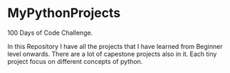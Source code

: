 # MyPythonProjects
100 Days of Code Challenge.

In this Repository I have all the projects that I have learned from Beginner level onwards.
There are a lot of capestone projects also in it.
Each tiny project focus on different concepts of python.
